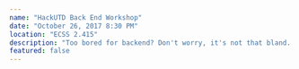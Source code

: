```yaml
---
name: "HackUTD Back End Workshop"
date: "October 26, 2017 8:30 PM"
location: "ECSS 2.415"
description: "Too bored for backend? Don't worry, it's not that bland. Come down and learn how to spice it up, with some piping hot Golang, Google's new backend language, fresh out of the oven with it's 2.0 release! Bring your Comet Card for free pizza!"
featured: false
---
```

